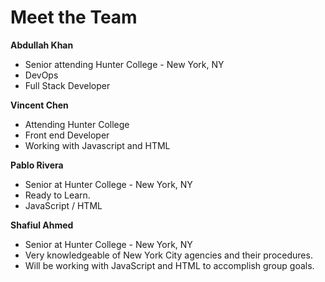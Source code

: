 # Meet the Team

__Abdullah Khan__
* Senior attending Hunter College -  New York, NY
* DevOps
* Full Stack Developer


__Vincent Chen__
* Attending Hunter College
* Front end Developer
* Working with Javascript and HTML



__Pablo Rivera__
* Senior at Hunter College - New York, NY
* Ready to Learn. 
* JavaScript / HTML 



__Shafiul Ahmed__
* Senior at Hunter College - New York, NY
* Very knowledgeable of New York City agencies and their procedures.
* Will be working with JavaScript and HTML to accomplish group goals.
